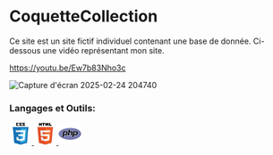 # CoquetteCollection

Ce site est un site fictif individuel contenant une base de donnée. 
Ci-dessous une vidéo représentant mon site.

https://youtu.be/Ew7b83Nho3c

![Capture d'écran 2025-02-24 204740](https://github.com/user-attachments/assets/532d311a-656d-4f16-bd2e-d50dd65f03e8)


<h3 align="left">Langages et Outils:</h3>
<p align="left"> <a href="https://www.w3schools.com/css/" target="_blank" rel="noreferrer"> <img src="https://raw.githubusercontent.com/devicons/devicon/master/icons/css3/css3-original-wordmark.svg" alt="css3" width="40" height="40"/> </a> <a href="https://www.w3.org/html/" target="_blank" rel="noreferrer"> <img src="https://raw.githubusercontent.com/devicons/devicon/master/icons/html5/html5-original-wordmark.svg" alt="html5" width="40" height="40"/> </a> <a href="https://www.php.net" target="_blank" rel="noreferrer"> <img src="https://raw.githubusercontent.com/devicons/devicon/master/icons/php/php-original.svg" alt="php" width="40" height="40"/> </a> </p>
